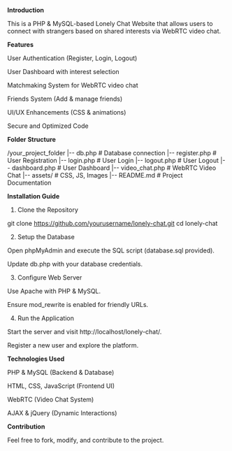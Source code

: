 
**Introduction**

This is a PHP & MySQL-based Lonely Chat Website that allows users to connect with strangers based on shared interests via WebRTC video chat.

**Features**

User Authentication (Register, Login, Logout)

User Dashboard with interest selection

Matchmaking System for WebRTC video chat

Friends System (Add & manage friends)

UI/UX Enhancements (CSS & animations)

Secure and Optimized Code

**Folder Structure**

/your_project_folder
|-- db.php               # Database connection
|-- register.php         # User Registration
|-- login.php            # User Login
|-- logout.php           # User Logout
|-- dashboard.php        # User Dashboard
|-- video_chat.php       # WebRTC Video Chat
|-- assets/              # CSS, JS, Images
|-- README.md            # Project Documentation

**Installation Guide**

1. Clone the Repository

git clone https://github.com/yourusername/lonely-chat.git
cd lonely-chat

2. Setup the Database

Open phpMyAdmin and execute the SQL script (database.sql provided).

Update db.php with your database credentials.

3. Configure Web Server

Use Apache with PHP & MySQL.

Ensure mod_rewrite is enabled for friendly URLs.

4. Run the Application

Start the server and visit http://localhost/lonely-chat/.

Register a new user and explore the platform.

**Technologies Used**

PHP & MySQL (Backend & Database)

HTML, CSS, JavaScript (Frontend UI)

WebRTC (Video Chat System)

AJAX & jQuery (Dynamic Interactions)

**Contribution**

Feel free to fork, modify, and contribute to the project.
